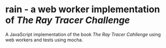 # rain - a web worker implementation of _The Ray Tracer Challenge_

A JavaScript implementation of the book _The Ray Tracer Cahllenge_ using web workers and tests using mocha.

